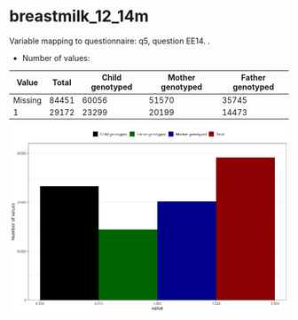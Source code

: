 # breastmilk_12_14m
Variable mapping to questionnaire: q5, question EE14.
.
- Number of values:

| Value | Total | Child genotyped | Mother genotyped | Father genotyped |
| ----- | ----- | --------------- | ---------------- | ---------------- |
| Missing | 84451 | 60056 | 51570 | 35745 |
| 1 | 29172 | 23299 | 20199 |14473 |



![](breastmilk_12_14m_n.png)



